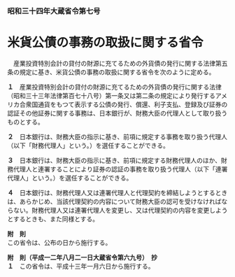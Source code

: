 ### 昭和三十四年大蔵省令第七号  
# 米貨公債の事務の取扱に関する省令  
　産業投資特別会計の貸付の財源に充てるための外貨債の発行に関する法律第五条の規定に基き、米貨公債の事務の取扱に関する省令を次のように定める。  
  
**１**　産業投資特別会計の貸付の財源に充てるための外貨債の発行に関する法律（昭和三十三年法律第百七十八号）第一条又は第二条の規定により発行するアメリカ合衆国通貨をもつて表示する公債の発行、償還、利子支払、登録及び証券の認証その他証券に関する事務は、日本銀行が、財務大臣の代理人として取り扱うものとする。  
  
**２**　日本銀行は、財務大臣の指示に基き、前項に規定する事務を取り扱う代理人（以下「財務代理人」という。）を選任することができる。  
  
**３**　日本銀行は、財務大臣の指示に基き、前項に規定する財務代理人のほか、財務代理人と連署することにより証券の認証の事務を取り扱う代理人（以下「連署代理人」という。）を選任することができる。  
  
**４**　日本銀行は、財務代理人又は連署代理人と代理契約を締結しようとするときは、あらかじめ、当該代理契約の内容について財務大臣の認可を受けなければならない。財務代理人又は連署代理人を変更し、又は代理契約の内容を変更しようとするときも、また同様とする。  
  
**附　則**  
この省令は、公布の日から施行する。  
  
**附　則（平成一二年八月二一日大蔵省令第六九号）　抄**  
**１**　この省令は、平成十三年一月六日から施行する。  
  
